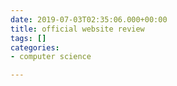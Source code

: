 ```yaml
---
date: 2019-07-03T02:35:06.000+00:00
title: official website review
tags: []
categories:
- computer science

---
```


